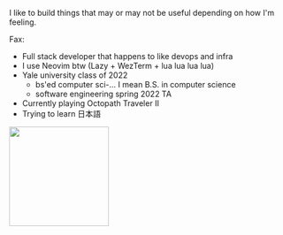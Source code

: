 I like to build things that may or may not be useful depending on how I'm feeling.

Fax:

- Full stack developer that happens to like devops and infra
- I use Neovim btw (Lazy + WezTerm + lua lua lua lua)
- Yale university class of 2022
  - bs'ed computer sci-... I mean B.S. in computer science
  - software engineering spring 2022 TA
- Currently playing Octopath Traveler II
- Trying to learn 日本語

<img height=180 align="center" src="https://github-readme-stats.vercel.app/api/top-langs/?username=wu-json&hide=html,jupyter+notebook,scss,gdscript,javascript,c%2b%2b&layout=compact&hide_border=true&theme=transparent" />
